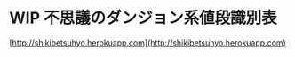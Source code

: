 WIP 不思議のダンジョン系値段識別表
==================================

[http://shikibetsuhyo.herokuapp.com](http://shikibetsuhyo.herokuapp.com)
